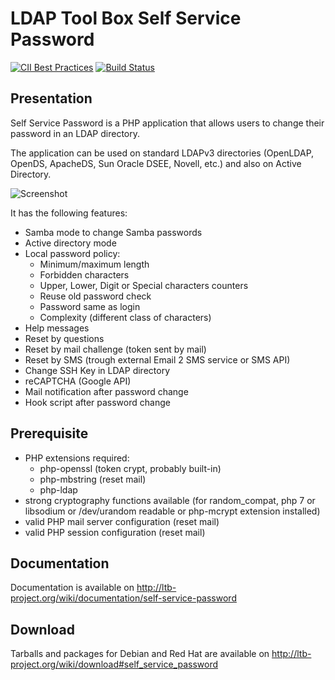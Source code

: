 # LDAP Tool Box Self Service Password

[![CII Best Practices](https://bestpractices.coreinfrastructure.org/projects/372/badge)](https://bestpractices.coreinfrastructure.org/projects/372)
[![Build Status](https://travis-ci.org/ltb-project/self-service-password.svg?branch=master)](https://travis-ci.org/ltb-project/self-service-password)

## Presentation

Self Service Password is a PHP application that allows users to change their password in an LDAP directory.

The application can be used on standard LDAPv3 directories (OpenLDAP, OpenDS, ApacheDS, Sun Oracle DSEE, Novell, etc.) and also on Active Directory.

![Screenshot](http://ltb-project.org/wiki/_media/documentation/self-service-password/1.0/ssp_1_0_change_password.png?w=800&h=666&tok=abc22c)

It has the following features:
* Samba mode to change Samba passwords
* Active directory mode
* Local password policy:
  * Minimum/maximum length
  * Forbidden characters
  * Upper, Lower, Digit or Special characters counters
  * Reuse old password check
  * Password same as login
  * Complexity (different class of characters)
* Help messages
* Reset by questions
* Reset by mail challenge (token sent by mail)
* Reset by SMS (trough external Email 2 SMS service or SMS API)
* Change SSH Key in LDAP directory
* reCAPTCHA (Google API)
* Mail notification after password change
* Hook script after password change

## Prerequisite
* PHP extensions required:
  * php-openssl (token crypt, probably built-in)
  * php-mbstring (reset mail)
  * php-ldap
* strong cryptography functions available (for random_compat, php 7 or libsodium or /dev/urandom readable or php-mcrypt extension installed)
* valid PHP mail server configuration (reset mail)
* valid PHP session configuration (reset mail)

## Documentation

Documentation is available on http://ltb-project.org/wiki/documentation/self-service-password

## Download

Tarballs and packages for Debian and Red Hat are available on http://ltb-project.org/wiki/download#self_service_password
